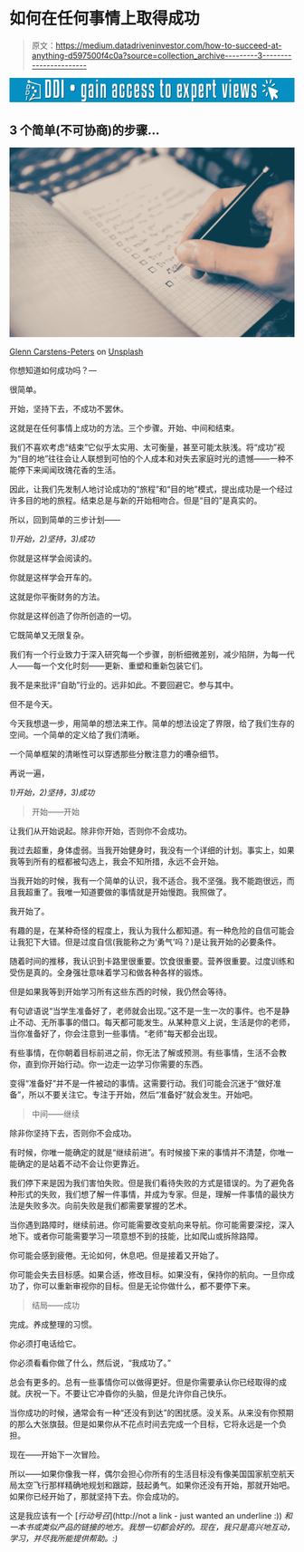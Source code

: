 # 如何在任何事情上取得成功

> 原文：<https://medium.datadriveninvestor.com/how-to-succeed-at-anything-d597500f4c0a?source=collection_archive---------3----------------------->

[![](img/de7f8ca8d7439641ccdff21133353ee2.png)](http://www.track.datadriveninvestor.com/1B9E)

## 3 个简单(不可协商)的步骤…

![](img/576a4fe332efcd8b44cfa226e4e85f63.png)

[Glenn Carstens-Peters](https://unsplash.com/@glenncarstenspeters?utm_source=medium&utm_medium=referral) on [Unsplash](https://unsplash.com?utm_source=medium&utm_medium=referral)

你想知道如何成功吗？—

很简单。

开始，坚持下去，不成功不罢休。

这就是在任何事情上成功的方法。三个步骤。开始、中间和结束。

我们不喜欢考虑“结束”它似乎太实用、太可衡量，甚至可能太肤浅。将“成功”视为“目的地”往往会让人联想到可怕的个人成本和对失去家庭时光的遗憾——一种不能停下来闻闻玫瑰花香的生活。

因此，让我们先发制人地讨论成功的“旅程”和“目的地”模式，提出成功是一个经过许多目的地的旅程。结束总是与新的开始相吻合。但是“目的”是真实的。

所以，回到简单的三步计划——

*1)开始，2)坚持，3)成功*

你就是这样学会阅读的。

你就是这样学会开车的。

这就是你平衡财务的方法。

你就是这样创造了你所创造的一切。

它既简单又无限复杂。

我们有一个行业致力于深入研究每一个步骤，剖析细微差别，减少陷阱，为每一代人——每一个文化时刻——更新、重塑和重新包装它们。

我不是来批评“自助”行业的。远非如此。不要回避它。参与其中。

但不是今天。

今天我想退一步，用简单的想法来工作。简单的想法设定了界限，给了我们生存的空间。一个简单的定义给了我们清晰。

一个简单框架的清晰性可以穿透那些分散注意力的嘈杂细节。

再说一遍，

*1)开始，2)坚持，3)成功*

> 开始——开始

让我们从开始说起。除非你开始，否则你不会成功。

我过去超重，身体虚弱。当我开始健身时，我没有一个详细的计划。事实上，如果我等到所有的框都被勾选上，我会不知所措，永远不会开始。

当我开始的时候，我有一个简单的认识，我不适合。我不坚强。我不能跑很远，而且我超重了。我唯一知道要做的事情就是开始慢跑。我照做了。

我开始了。

有趣的是，在某种奇怪的程度上，我认为我什么都知道。有一种危险的自信可能会让我犯下大错。但是过度自信(我能称之为‘勇气’吗？)是让我开始的必要条件。

随着时间的推移，我认识到卡路里很重要。饮食很重要。营养很重要。过度训练和受伤是真的。全身强壮意味着学习和做各种各样的锻炼。

但是如果我等到开始学习所有这些东西的时候，我仍然会等待。

有句谚语说“当学生准备好了，老师就会出现。”这不是一生一次的事件。也不是静止不动、无所事事的借口。每天都可能发生。从某种意义上说，生活是你的老师，当你准备好了，你会注意到一些事情。“老师”每天都会出现。

有些事情，在你朝着目标前进之前，你无法了解或预测。有些事情，生活不会教你，直到你开始行动。你一边走一边学习你需要的东西。

变得“准备好”并不是一件被动的事情。这需要行动。我们可能会沉迷于“做好准备”，所以不要关注它。专注于开始，然后“准备好”就会发生。开始吧。

> 中间——继续

除非你坚持下去，否则你不会成功。

有时候，你唯一能确定的就是“继续前进”。有时候接下来的事情并不清楚，你唯一能确定的是站着不动不会让你更靠近。

我们停下来是因为我们害怕失败。但是我们看待失败的方式是错误的。为了避免各种形式的失败，我们想了解一件事情，并成为专家。但是，理解一件事情的最快方法是失败多次。向前失败是我们都需要掌握的艺术。

当你遇到路障时，继续前进。你可能需要改变航向来导航。你可能需要深挖，深入地下。或者你可能需要学习一项意想不到的技能，比如爬山或拆除路障。

你可能会感到疲倦。无论如何，休息吧。但是接着又开始了。

你可能会失去目标感。如果合适，修改目标。如果没有，保持你的航向。一旦你成功了，你可以重新审视你的目标。但是无论你做什么，都不要停下来。

> 结局——成功

完成。养成整理的习惯。

你必须打电话给它。

你必须看看你做了什么，然后说，“我成功了。”

总会有更多的。总有一些事情你可以做得更好。但是你需要承认你已经取得的成就。庆祝一下。不要让它冲昏你的头脑，但是允许你自己快乐。

当你成功的时候，通常会有一种“还没有到达”的困扰感。没关系。从来没有你预期的那么大张旗鼓。但是如果你从不花点时间去完成一个目标，它将永远是一个负担。

现在——开始下一次冒险。

所以——如果你像我一样，偶尔会担心你所有的生活目标没有像美国国家航空航天局太空飞行那样精确地规划和跟踪，鼓起勇气。如果你还没有开始，那就开始吧。如果你已经开始了，那就坚持下去。你会成功的。

这是我应该有一个 [*行动号召*](http://not a link - just wanted an underline :)) *和一本书或类似产品的链接的地方。我想一切都会好的。现在，我只是高兴地互动，学习，并尽我所能提供帮助。:)*